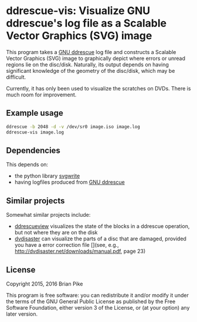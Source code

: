 # ddrescue-vis: Visualize GNU ddrescue's log file as a Scalable Vector Graphics (SVG) image

This program takes a [GNU ddrescue](https://www.gnu.org/software/ddrescue/)
log file and constructs a Scalable Vector Graphics (SVG) image to
graphically depict where errors or unread regions lie on the disc/disk.
Naturally, its output depends on having significant knowledge of
the geometry of the disc/disk, which may be difficult.

Currently, it has only been used to visualize the scratches
on DVDs.
There is much room for improvement.

## Example usage
```bash
ddrescue -b 2048 -d -v /dev/sr0 image.iso image.log
ddrescue-vis image.log
```

## Dependencies
This depends on:
 * the python library [svgwrite](https://pypi.python.org/pypi/svgwrite/)
 * having logfiles produced from [GNU ddrescue](https://www.gnu.org/software/ddrescue/)

## Similar projects
Somewhat similar projects include:
 * [ddrescueview](http://ddrescueview.sourceforge.net) visualizes the state of the blocks in a ddrescue operation, but not where they are on the disk
 * [dvdisaster](http://dvdisaster.net/) can visualize the parts of a disc that are damaged, provided you have a error correction file [](see, e.g., http://dvdisaster.net/downloads/manual.pdf, page 23)

## License
Copyright 2015, 2016  Brian Pike

This program is free software: you can redistribute it and/or modify
it under the terms of the GNU General Public License as published by
the Free Software Foundation, either version 3 of the License, or
(at your option) any later version.

